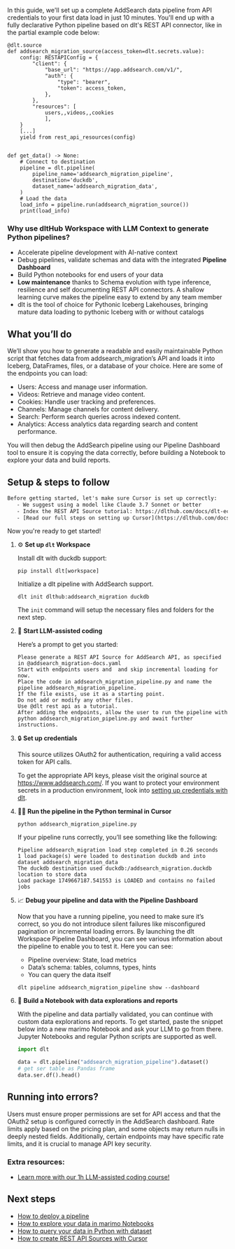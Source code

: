 In this guide, we'll set up a complete AddSearch data pipeline from API credentials to your first data load in just 10 minutes. You'll end up with a fully declarative Python pipeline based on dlt's REST API connector, like in the partial example code below:

```python-outcome
@dlt.source
def addsearch_migration_source(access_token=dlt.secrets.value):
    config: RESTAPIConfig = {
        "client": {
            "base_url": "https://app.addsearch.com/v1/",
            "auth": {
                "type": "bearer",
                "token": access_token,
            },
        },
        "resources": [
            users,,videos,,cookies
            ],
    }
    [...]
    yield from rest_api_resources(config)


def get_data() -> None:
    # Connect to destination
    pipeline = dlt.pipeline(
        pipeline_name='addsearch_migration_pipeline',
        destination='duckdb',
        dataset_name='addsearch_migration_data', 
    )
    # Load the data
    load_info = pipeline.run(addsearch_migration_source())
    print(load_info) 
```

### Why use dltHub Workspace with LLM Context to generate Python pipelines?

- Accelerate pipeline development with AI-native context
- Debug pipelines, validate schemas and data with the integrated **Pipeline Dashboard**
- Build Python notebooks for end users of your data
- **Low maintenance** thanks to Schema evolution with type inference, resilience and self documenting REST API connectors. A shallow learning curve makes the pipeline easy to extend by any team member
- dlt is the tool of choice for Pythonic Iceberg Lakehouses, bringing mature data loading to pythonic Iceberg with or without catalogs

## What you’ll do

We’ll show you how to generate a readable and easily maintainable Python script that fetches data from addsearch_migration’s API and loads it into Iceberg, DataFrames, files, or a database of your choice. Here are some of the endpoints you can load:

- Users: Access and manage user information.
- Videos: Retrieve and manage video content.
- Cookies: Handle user tracking and preferences.
- Channels: Manage channels for content delivery.
- Search: Perform search queries across indexed content.
- Analytics: Access analytics data regarding search and content performance.

You will then debug the AddSearch pipeline using our Pipeline Dashboard tool to ensure it is copying the data correctly, before building a Notebook to explore your data and build reports.

## Setup & steps to follow

```default
Before getting started, let's make sure Cursor is set up correctly:
   - We suggest using a model like Claude 3.7 Sonnet or better
   - Index the REST API Source tutorial: https://dlthub.com/docs/dlt-ecosystem/verified-sources/rest_api/ and add it to context as **@dlt rest api**
   - [Read our full steps on setting up Cursor](https://dlthub.com/docs/dlt-ecosystem/llm-tooling/cursor-restapi#23-configuring-cursor-with-documentation)
```

Now you're ready to get started!

1. ⚙️ **Set up `dlt` Workspace**
    
    Install dlt with duckdb support:
    ```shell
    pip install dlt[workspace]
    ```

    Initialize a dlt pipeline with AddSearch support.
    ```shell
    dlt init dlthub:addsearch_migration duckdb
    ```

    The `init` command will setup the necessary files and folders for the next step.
    
2. 🤠 **Start LLM-assisted coding**
    
    Here’s a prompt to get you started:
    
    ```prompt
    Please generate a REST API Source for AddSearch API, as specified in @addsearch_migration-docs.yaml 
    Start with endpoints users and  and skip incremental loading for now. 
    Place the code in addsearch_migration_pipeline.py and name the pipeline addsearch_migration_pipeline. 
    If the file exists, use it as a starting point. 
    Do not add or modify any other files. 
    Use @dlt rest api as a tutorial. 
    After adding the endpoints, allow the user to run the pipeline with python addsearch_migration_pipeline.py and await further instructions.
    ```

    
3. 🔒 **Set up credentials** 
    
    This source utilizes OAuth2 for authentication, requiring a valid access token for API calls.
    
    To get the appropriate API keys, please visit the original source at https://www.addsearch.com/.
    If you want to protect your environment secrets in a production environment, look into [setting up credentials with dlt](https://dlthub.com/docs/walkthroughs/add_credentials).
    
4. 🏃‍♀️ **Run the pipeline in the Python terminal in Cursor**
    
    ```shell
    python addsearch_migration_pipeline.py
    ```
    
    If your pipeline runs correctly, you’ll see something like the following:
    
    ```shell
    Pipeline addsearch_migration load step completed in 0.26 seconds
    1 load package(s) were loaded to destination duckdb and into dataset addsearch_migration_data
    The duckdb destination used duckdb:/addsearch_migration.duckdb location to store data
    Load package 1749667187.541553 is LOADED and contains no failed jobs
    ```
    
5. 📈 **Debug your pipeline and data with the Pipeline Dashboard**

    Now that you have a running pipeline, you need to make sure it’s correct, so you do not introduce silent failures like misconfigured pagination or incremental loading errors. By launching the dlt Workspace Pipeline Dashboard, you can see various information about the pipeline to enable you to test it. Here you can see:
    - Pipeline overview: State, load metrics
    - Data’s schema: tables, columns, types, hints
    - You can query the data itself
    
    ```shell
    dlt pipeline addsearch_migration_pipeline show --dashboard
    ```
    
6. 🐍 **Build a Notebook with data explorations and reports**

    With the pipeline and data partially validated, you can continue with custom data explorations and reports. To get started, paste the snippet below into a new marimo Notebook and ask your LLM to go from there. Jupyter Notebooks and regular Python scripts are supported as well.

    
    ```python
    import dlt

   data = dlt.pipeline("addsearch_migration_pipeline").dataset()
   # get ser table as Pandas frame
   data.ser.df().head()
    ```

## Running into errors?

Users must ensure proper permissions are set for API access and that the OAuth2 setup is configured correctly in the AddSearch dashboard. Rate limits apply based on the pricing plan, and some objects may return nulls in deeply nested fields. Additionally, certain endpoints may have specific rate limits, and it is crucial to manage API key security.

### Extra resources:

- [Learn more with our 1h LLM-assisted coding course!](https://www.youtube.com/watch?v=GGid70rnJuM)

## Next steps

- [How to deploy a pipeline](https://dlthub.com/docs/walkthroughs/deploy-a-pipeline)
- [How to explore your data in marimo Notebooks](https://dlthub.com/docs/general-usage/dataset-access/marimo)
- [How to query your data in Python with dataset](https://dlthub.com/docs/general-usage/dataset-access/dataset)
- [How to create REST API Sources with Cursor](https://dlthub.com/docs/dlt-ecosystem/llm-tooling/cursor-restapi)